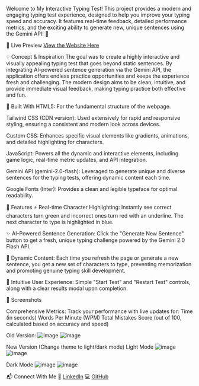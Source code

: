 Welcome to My Interactive Typing Test!
This project provides a modern and engaging typing test experience, designed to help you improve your typing speed and accuracy. It features real-time feedback, detailed performance metrics, and the exciting ability to generate new, unique sentences using the Gemini API! 🚀

🚦 Live Preview
[View the Website Here](https://ankitkumar9955.github.io/Typing-test/index.html)

💡 Concept & Inspiration
The goal was to create a highly interactive and visually appealing typing test that goes beyond static sentences. By integrating AI-powered sentence generation via the Gemini API, the application offers endless practice opportunities and keeps the experience fresh and challenging. The modern design aims to be clean, intuitive, and provide immediate visual feedback, making typing practice both effective and fun.

🔧 Built With
HTML5: For the fundamental structure of the webpage.

Tailwind CSS (CDN version): Used extensively for rapid and responsive styling, ensuring a consistent and modern look across devices.

Custom CSS: Enhances specific visual elements like gradients, animations, and detailed highlighting for characters.

JavaScript: Powers all the dynamic and interactive elements, including game logic, real-time metric updates, and API integration.

Gemini API (gemini-2.0-flash): Leveraged to generate unique and diverse sentences for the typing tests, offering dynamic content each time.

Google Fonts (Inter): Provides a clean and legible typeface for optimal readability.

🎯 Features
⚡ Real-time Character Highlighting: Instantly see correct characters turn green and incorrect ones turn red with an underline. The next character to type is highlighted in blue.

✨ AI-Powered Sentence Generation: Click the "Generate New Sentence" button to get a fresh, unique typing challenge powered by the Gemini 2.0 Flash API.

🔄 Dynamic Content: Each time you refresh the page or generate a new sentence, you get a new set of characters to type, preventing memorization and promoting genuine typing skill development.

🚀 Intuitive User Experience: Simple "Start Test" and "Restart Test" controls, along with a clear results modal upon completion.

📸 Screenshots

Comprehensive Metrics: Track your performance with live updates for:
Time (in seconds)
Words Per Minute (WPM)
Total Mistakes
Score (out of 100, calculated based on accuracy and speed)

Old Version:
![image](https://github.com/user-attachments/assets/59dcda03-27c0-460c-a4cb-059e1f5256dc)
![image](https://github.com/user-attachments/assets/3d7b6e76-8936-4bbc-b571-ba4c865fa25d)

New Version (Change theme to light/dark mode)
Light Mode
![image](https://github.com/user-attachments/assets/f7b5f109-e6e5-4908-81b7-6d87005a94dd)
![image](https://github.com/user-attachments/assets/62a1c17d-08a7-4459-ab46-e74c4c476dd7)

Dark Mode
![image](https://github.com/user-attachments/assets/05c1240f-fb66-4d1a-b4be-09c7e3097483)
![image](https://github.com/user-attachments/assets/5564d8ef-a6bb-4e33-a355-1bd87267aaf4)





📬 Connect With Me
🔗 [LinkedIn](https://www.linkedin.com/in/ankit-kumar-sahu9955/)
💻 [GitHub](https://github.com/Ankitkumar9955)
